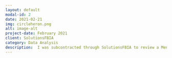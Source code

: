 ```yaml
---
layout: default
modal-id: 2
date: 2021-02-21
img: circleheron.png
alt: image-alt
project-date: February 2021
client: SolutionsFBIA
category: Data Analysis
description:  I was subcontracted through SolutionsFBIA to review a Mental Health Center's coding over the past 3 years in order to identify areas to maximize reimbursement.
---
```


